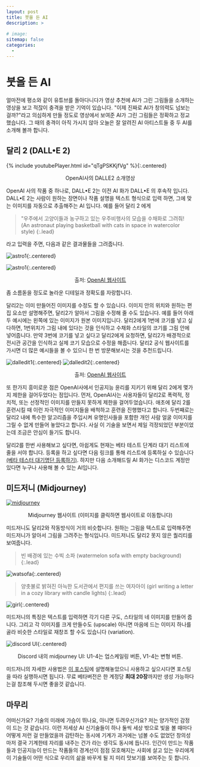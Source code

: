 ```yaml
---
layout: post
title: 붓을 든 AI
description: >
    
# image: 
sitemap: false
categories:
  - 
---
```


# 붓을 든 AI

얼마전에 평소와 같이 유튜브를 돌아다니다가 영상 추천에 AI가 그린 그림들을 소개하는 영상을 보고 적잖이 충격을 받은 기억이 있습니다. "이제 진짜로 AI가 창의력도 넘보는 걸까?"라고 의심하게 만들 정도로 영상에서 보여준 AI가 그린 그림들은 정확하고 정교했습니다.
그 때의 충격이 아직 가시지 않아 오늘은 잘 알려진 AI 아티스트들 중 두 AI를 소개해 볼까 합니다. 

## 달리 2 (DALL•E 2)

{% include youtubePlayer.html id="qTgPSKKjfVg" %}{:.centered}
<p align = "center">
OpenAI사의 DALLE2 소개영상
</p>

OpenAI 사의 작품 중 하나로, DALL•E 2는 이전 AI 화가 DALL•E 의 후속작 입니다. DALL•E 2는 사람이 원하는 장면이나 작품 설명을 텍스트 형식으로 입력 하면, 그에 맞는 이미지를 자동으로 추출해주는 AI 입니다. 예를 들어 달리 2 에게 

>"우주에서 고양이들과 농구하고 있는 우주비행사의 모습을 수채화로 그려줘! (An astronaut playing basketball with cats in space in watercolor style)
{:.lead}

라고 입력을 주면, 다음과 같은 결과물들을 그려줍니다.

![astro1](../assets/img/astro1.jpeg){:.centered}

![astro1](../assets/img/astro2.jpeg){:.centered}
<p align = "center">
출저: <a href="https://openai.com/dall-e-2/#demos">OpenAI 웹사이트</a>
</p>

좀 소름돋을 정도로 놀라운 디테일과 정확도를 자랑합니다.

달리2는 이미 만들어진 이미지를 수정도 할 수 있습니다. 이미지 안의 위치와 원하는 편집 요소만 설명해주면, 달리2가 알아서 그림을 수정해 줄 수도 있습니다. 예를 들어 아래 두 예시에는 왼쪽에 있는 이미지가 원본 이미지입니다. 달리2에게 1번에 코기를 넣고 싶다하면, 1번위치가 그림 내에 있다는 것을 인식하고 수채화 스타일의 코기를 그림 안에 넣어줍니다. 만약 3번에 코기를 넣고 싶다고 달리2에게 요청하면, 달리2가 배경적으로 전시관 공간을 인식하고 실제 코기 모습으로 수정을 해줍니다. 달리2 공식 웹사이트를 가시면 더 많은 예시들을 볼 수 있으니 한 번 방문해보시는 것을 추천드립니다.

![dalledit1](../assets/img/dalleedit1.png){:.centered}
![dalledit2](../assets/img/dalleedit2.png){:.centered}
<p align = "center">
출저: <a href="https://openai.com/dall-e-2/#demos">OpenAI 웹사이트</a>
</p>

또 한가지 흥미로운 점은 OpenAI사에서 인공지능 윤리를 지키기 위해 달리 2에게 몇가지 제한을 걸어두었다는 점입니다. 먼저, OpenAI사는 사용자들이 달리2로 폭력적, 정치적, 또는 선정적인 이미지를 만들지 못하게 제한을 걸어두었습니다. 애초에 달리 2를 훈련시킬 때 이런 자극적인 이미지들을 배척하고 훈련을 진행했다고 합니다. 두번째로는 달리2 내에 특수한 알고리즘을 주입시켜 유명인사들을 포함한 개인 사람 얼굴 이미지를 그릴 수 없게 만들어 놓았다고 합니다. 사실 이 기술을 보면서 제일 걱정되었던 부분이었는데 조금은 안심이 들기도 합니다. 

달리2를 한번 사용해보고 싶다면, 아쉽게도 현재는 베타 테스트 단계라 대기 리스트에 줄을 서야 합니다. 등록을 하고 싶다면 다음 링크를 통해 리스트에 등록하실 수 있습니다 [(베타 테스터 대기명단 등록하기)](https://labs.openai.com/waitlist). 하지만 다음 소개해드릴 AI 화가는 디스코드 계정만 있다면 누구나 사용해 볼 수 있는 AI입니다.

## 미드저니 (Midjourney)

[![midjourney](../assets/img/midjourney.png)](https://www.midjourney.com/home/?callbackUrl=https%3A%2F%2Fwww.midjourney.com%2Faccount%2F%3FcallbackUrl%3D%252Fpub%252Ffeed%252F%253FcallbackUrl%253D%25252Fapp%25252Fjobs%25252Fc5482df1-729f-421a-87c7-60e6b05f38fe%25252F)
<p align = "center">
Midjourney 웹사이트 (이미지를 클릭하면 웹사이트로 이동합니다)</a>
</p>

미드저니도 달리2와 작동방식이 거의 비슷합니다. 원하는 그림을 텍스트로 입력해주면 미드저니가 알아서 그림을 그려주는 형식입니다. 미드저니도 달리2 못지 않은 퀄리티를 보여줍니다.

> 빈 배경에 있는 수빅 소파 (watermelon sofa with empty background)
{:.lead}

![watsofa](../assets/img/watermelon_sofa.webp){:.centered}

> 양촛불로 밝혀진 아늑한 도서관에서 편지를 쓰는 여자아이 (girl writing a letter in a cozy library with candle lights)
{:.lead}

![girl](../assets/img/Steadyfred_girl_writing_a_letter_in_a_cozy_library_with_candle__007924c3-f4dc-44ac-8b80-26c548c1513c.png){:.centered}

미드저니의 특징은 텍스트를 입력하면 각기 다른 구도, 스타일의 네 이미지를 만들어 줍니다. 그리고 각 이미지를 크게 만들수도 (upscale) 아니면 마음에 드는 이미지 하나를 골라 비슷한 스타일로 재창조 할 수도 있습니다 (variation). 

![discord UI](../assets/img/discordmidjourneyui.png){:.centered}
<p align = "center">
Discord 내의 midjourney UI: U1-4는 업스케일링 버튼, V1-4는 변형 버튼.</a>
</p>

미드저니의 자세한 사용법은 [이 포스팅](2022-07-30-midjourney-manual.md)에 설명해놓았으니 사용하고 싶으시다면 포스팅을 따라 실행하시면 됩니다. 무료 베타버전은 한 계정당 **최대 20장**까지만 생성 가능하다는걸 참조해 두시면 좋을것 같습니다. 
 

## 마무리
어떠신가요? 기술의 미래에 가슴이 뛰나요, 아니면 두려우신가요? 저는 양가적인 감정이 드는 것 같습니다. 이런 저세상 AI 신기술들이 하나 둘씩 세상 밖으로 빛을 볼 때마다 어떻게 저런 걸 만들었을까 감탄하는 동시에 기계가 과거에는 넘볼 수도 없었던 창의성마저 결국 기계한테 자리를 내주는 건가 라는 생각도 동시에 듭니다. 인간이 만드는 작품들과 인공지능이 만드는 작품들의 경계선이 점점 모호해지는 사회에 살고 있는 우리에게 이 기술들이 어떤 식으로 우리의 삶을 바꾸게 될 지 미리 맛보기를 보여주는 듯 합니다. 
